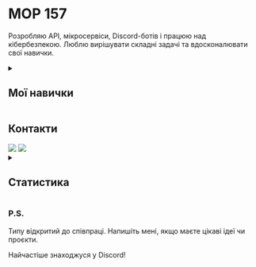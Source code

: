 <div>
    <h1>MOP 157</h1>
    <p>Розробляю API, мікросервіси, Discord-ботів і працюю над кібербезпекою. Люблю вирішувати складні задачі та вдосконалювати свої навички.</p>
</div>

<details><summary><h2>Мої навички</h2></summary>
<ul>
    <li><strong>Мови програмування:</strong> TypeScript, JavaScript, Python</li>
    <li><strong>Фреймворки:</strong> Express, Nest.js</li>
    <li><strong>Технології:</strong> WebSocket, REST API</li>
    <li><strong>Інструменти:</strong> Docker</li>
    <li><strong>Бази даних:</strong> MongoDB, SQLite</li>
    <li><strong>Discord-боти:</strong> розробка, інтеграція API, модульна структура</li>
    <li><strong>Кібербезпека:</strong> аналіз вразливостей, трафіку та мереж</li>
</ul></details>

<h2>Контакти</h2>
<div>
    <a href="https://t.me/Mop_157" target="_blank"><img src="https://img.shields.io/badge/telegram-2CA5E0.svg?&style=for-the-badge&logo=telegram&logoColor=white"></a>
    <a href="https://discord.com/users/670163392979271710" target="_blank"><img src="https://img.shields.io/badge/discord%20-7289DA.svg?&style=for-the-badge&logo=discord&logoColor=white"></a>
</div>


<details>
<summary><h2>Статистика</h2></summary>
    <img src="https://github-readme-stats.vercel.app/api?username=Mop157&show_icons=true&theme=radical" width="%100" height="200px" alt="Stats" />
    <img src="https://github-readme-stats.vercel.app/api/top-langs/?username=Mop157&layout=compact&theme=radical" width="%100" height="150px" alt="Languages" />
    <img src="https://github-profile-trophy.vercel.app/?username=Mop157&theme=monokai" width="%100" height="150px" alt="Stats" />
</details>

<div>
    <h3>P.S.</h3>
    <p>Типу відкритий до співпраці. Напишіть мені, якщо маєте цікаві ідеї чи проєкти.</p>
    <p>Найчастіше знаходжуся у Discord!</p>
</div>
